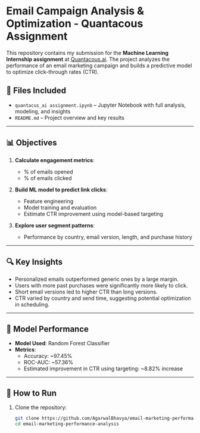 # Email Campaign Analysis & Optimization - Quantacous Assignment

This repository contains my submission for the **Machine Learning Internship assignment** at [Quantacous.ai](https://quantacous.ai). The project analyzes the performance of an email marketing campaign and builds a predictive model to optimize click-through rates (CTR).

## 📁 Files Included
- `quantacus_ai assignment.ipynb` – Jupyter Notebook with full analysis, modeling, and insights
- `README.md` – Project overview and key results

---

## 📊 Objectives

1. **Calculate engagement metrics**: 
   - % of emails opened
   - % of emails clicked

2. **Build ML model to predict link clicks**:
   - Feature engineering
   - Model training and evaluation
   - Estimate CTR improvement using model-based targeting

3. **Explore user segment patterns**:
   - Performance by country, email version, length, and purchase history

---

## 🔍 Key Insights

- Personalized emails outperformed generic ones by a large margin.
- Users with more past purchases were significantly more likely to click.
- Short email versions led to higher CTR than long versions.
- CTR varied by country and send time, suggesting potential optimization in scheduling.

---

## 🧠 Model Performance

- **Model Used**: Random Forest Classifier
- **Metrics**:
  - Accuracy: ~97.45%
  - ROC-AUC: ~57.36%
  - Estimated improvement in CTR using targeting: ~8.82% increase

---

## 🚀 How to Run

1. Clone the repository:
   ```bash
   git clone https://github.com/AgarwalBhavya/email-marketing-performance-analysis.git
   cd email-marketing-performance-analysis
